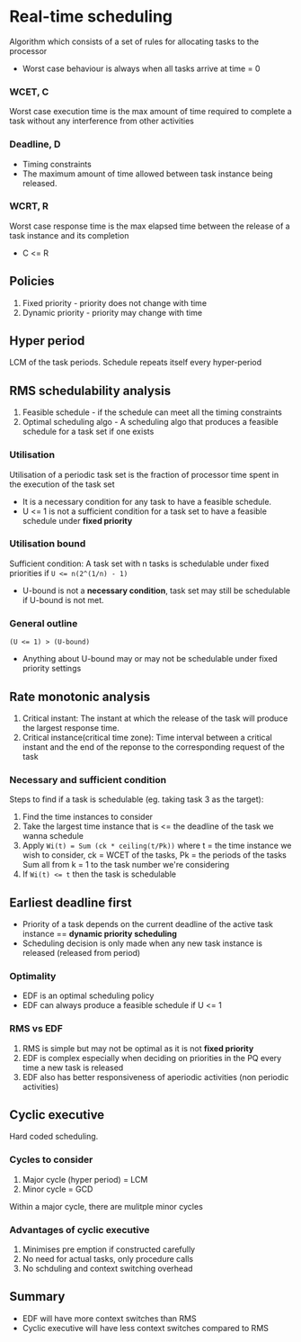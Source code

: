 # Real-time scheduling

Algorithm which consists of a set of rules for allocating tasks to the processor

- Worst case behaviour is always when all tasks arrive at time = 0

### WCET, C
Worst case execution time is the max amount of time required to complete a task without any interference from other activities

### Deadline, D

- Timing constraints
- The maximum amount of time allowed between task instance being released.

### WCRT, R
Worst case response time is the max elapsed time between the release of a task instance and its completion

- C <= R

## Policies 

1. Fixed priority - priority does not change with time 
2. Dynamic priority - priority may change with time

## Hyper period
LCM of the task periods. Schedule repeats itself every hyper-period


## RMS schedulability analysis
1. Feasible schedule - if the schedule can meet all the timing constraints
2. Optimal scheduling algo - A scheduling algo that produces a feasible schedule for a task set if one exists

### Utilisation
Utilisation of a periodic task set is the fraction of processor time spent in the execution of the task set

- It is a necessary condition for any task to have a feasible schedule.
- U <= 1 is not a sufficient condition for a task set to have a feasible schedule under **fixed priority**

### Utilisation bound
Sufficient condition: A task set with n tasks is schedulable under fixed priorities if ```U <= n(2^(1/n) - 1)```

- U-bound is not a **necessary condition**, task set may still be schedulable if U-bound is not met.

### General outline
```(U <= 1) > (U-bound)```
- Anything about U-bound may or may not be schedulable under fixed priority settings

## Rate monotonic analysis
1. Critical instant: The instant at which the release of the task will produce the largest response time.
2. Critical instance(critical time zone): Time interval between a critical instant and the end of the reponse to the corresponding request of the task

### Necessary and sufficient condition
Steps to find if a task is schedulable (eg. taking task 3 as the target):
1. Find the time instances to consider
2. Take the largest time instance that is <= the deadline of the task we wanna schedule
3. Apply ```Wi(t) = Sum (ck * ceiling(t/Pk))``` where t = the time instance we wish to consider, ck = WCET of the tasks, Pk = the periods of the tasks
Sum all from k = 1 to the task number we're considering
4. If ```Wi(t) <= t``` then the task is schedulable

## Earliest deadline first
- Priority of a task depends on the current deadline of the active task instance == **dynamic priority scheduling**
- Scheduling decision is only made when any new task instance is released (released from period)

### Optimality
- EDF is an optimal scheduling policy
- EDF can always produce a feasible schedule if U <= 1

### RMS vs EDF
1. RMS is simple but may not be optimal as it is not **fixed priority**
2. EDF is complex especially when deciding on priorities in the PQ every time a new task is released
3. EDF also has better responsiveness of aperiodic activities (non periodic activities)

## Cyclic executive

Hard coded scheduling.

### Cycles to consider
1. Major cycle (hyper period) = LCM
2. Minor cycle = GCD

Within a major cycle, there are mulitple minor cycles

### Advantages of cyclic executive
1. Minimises pre emption if constructed carefully
2. No need for actual tasks, only procedure calls
3. No schduling and context switching overhead

## Summary
- EDF will have more context switches than RMS 
- Cyclic executive will have less context switches compared to RMS 

